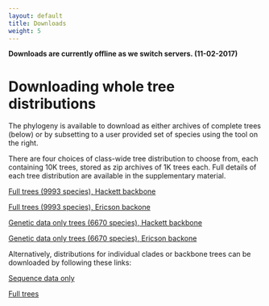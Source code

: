 ```yaml
---
layout: default
title: Downloads
weight: 5
---
```


 __Downloads are currently offline as we switch servers. (11-02-2017)__ 

Downloading whole tree distributions
====================================

The phylogeny is available to download as either archives of complete trees (below) or by subsetting to a user provided set of species using the tool on the right.

There are four choices of class-wide tree distribution to choose from, each containing 10K trees, stored as zip archives of 1K trees each. Full details of each tree distribution are available in the supplementary material.

[Full trees (9993 species), Hackett backbone](http://litoria.eeb.yale.edu/bird-tree/archives/Stage2/)

[Full trees (9993 species), Ericson backone ](http://litoria.eeb.yale.edu/bird-tree/archives/Stage2/)

[Genetic data only trees (6670 species), Hackett backbone](http://litoria.eeb.yale.edu/bird-tree/archives/Stage1/)

[Genetic data only trees (6670 species), Ericson backone](http://litoria.eeb.yale.edu/bird-tree/archives/Stage1/)

Alternatively, distributions for individual clades or backbone trees can be downloaded by following these links:

[Sequence data only](http://litoria.eeb.yale.edu/bird-tree/archives/PatchClade/Stage1)

[Full trees](http://litoria.eeb.yale.edu/bird-tree/archives/PatchClade/Stage2)
